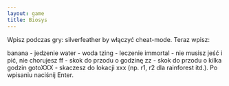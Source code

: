 ```yaml
---
layout: game
title: Biosys
---
```


Wpisz podczas gry: silverfeather by włączyć cheat-mode. Teraz 
wpisz:

banana	- jedzenie
water  	- woda
tzing  	- leczenie
immortal	- nie musisz jeść i pić, nie chorujesz
ff       	- skok do przodu o godzinę
zz       	- skok do przodu o kilka godzin
gotoXXX 	- skaczesz do lokacji xxx (np. r1, r2 dla rainforest itd.). Po 
wpisaniu 
	  naciśnij Enter.

